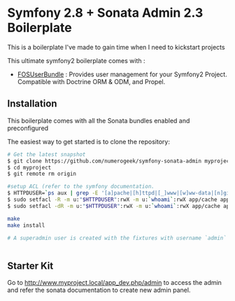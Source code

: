 Symfony 2.8 + Sonata Admin 2.3 Boilerplate
================

This is a boilerplate I've made to gain time when I need to kickstart projects

This ultimate symfony2 boilerplate comes with :

* [FOSUserBundle](https://github.com/FriendsOfSymfony/FOSUserBundle) : Provides user management for your Symfony2 Project. Compatible with Doctrine ORM & ODM, and Propel.

<!-- -->

## Installation

This boilerplate comes with all the Sonata bundles enabled and preconfigured

The easiest way to get started is to clone the repository:

```bash
# Get the latest snapshot
$ git clone https://github.com/numerogeek/symfony-sonata-admin myproject
$ cd myproject
$ git remote rm origin

#setup ACL (refer to the symfony documentation.
$ HTTPDUSER=`ps aux | grep -E '[a]pache|[h]ttpd|[_]www|[w]ww-data|[n]ginx' | grep -v root | head -1 | cut -d\  -f1`
$ sudo setfacl -R -m u:"$HTTPDUSER":rwX -m u:`whoami`:rwX app/cache app/logs
$ sudo setfacl -dR -m u:"$HTTPDUSER":rwX -m u:`whoami`:rwX app/cache app/logs

make
make install

# A superadmin user is created with the fixtures with username `admin` and password `admin`



```

## Starter Kit

Go to http://www.myproject.local/app_dev.php/admin to access the admin and refer the sonata documentation to create new admin panel.
